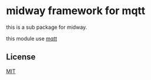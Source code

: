 # midway framework for mqtt

this is a sub package for midway.

this module use [mqtt](https://github.com/mqttjs/MQTT.js)

## License

[MIT]((http://github.com/midwayjs/midway/blob/master/LICENSE))